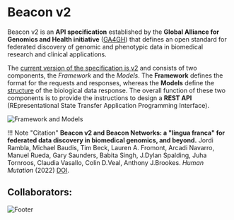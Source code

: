 # Beacon v2

Beacon v2 is an **API specification** established by the **Global Alliance for Genomics and Health initiative** ([GA4GH](https://www.ga4gh.org)) that defines an open standard for federated discovery of genomic and phenotypic data in biomedical research and clinical applications. 

The [current version of the specification is v2](https://github.com/ga4gh-beacon/beacon-v2) and consists of two components, the _Framework_ and the _Models_. The **Framework**  defines the format for the requests and responses, whereas the **Models** define the [structure](https://json-schema.org/specification-links.html#2020-12) of the biological data response. The overall function of these two components is to provide the instructions to design a **REST API** (REpresentational State Transfer Application Programming Interface).

![Framework and Models](img/framework-and-models.png)


!!! Note "Citation"
    **Beacon v2 and Beacon Networks: a "lingua franca" for federated data discovery in biomedical genomics, and beyond.**
    Jordi Rambla, Michael Baudis, Tim Beck, Lauren A. Fromont, Arcadi Navarro, Manuel Rueda, Gary Saunders, Babita Singh, J.Dylan Spalding, Juha Tornroos,  Claudia Vasallo, Colin D.Veal, Anthony J.Brookes.  _Human Mutation_ (2022) [DOI](https://doi.org/10.1002/humu.24369).

## Collaborators:
![Footer](img/footer.jpg)
